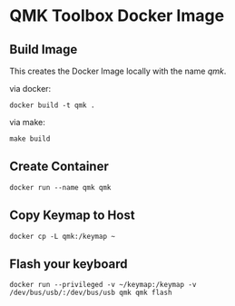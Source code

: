 # QMK Toolbox Docker Image

## Build Image
This creates the Docker Image locally with the name *qmk*.

via docker:
```
docker build -t qmk .
```

via make:
```
make build
```

## Create Container
```
docker run --name qmk qmk
```

## Copy Keymap to Host
```
docker cp -L qmk:/keymap ~
```

## Flash your keyboard
```
docker run --privileged -v ~/keymap:/keymap -v /dev/bus/usb/:/dev/bus/usb qmk qmk flash
```